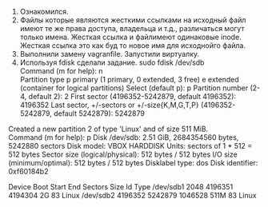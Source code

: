 1. Ознакомился.  
2. Файлы которые являются жесткими ссылками на исходный файл имеют те же права доступа, владельца и т.д., различаться могут только имена. Жесткая ссылка и файлимеют одинаковые inode. Жесткая ссылка это как буд то новое имя для исходнойго файла.  
3. Выполнили замену vagranfile. Запустили виртуалку.  
4. Используя fdisk сделали задание. sudo fdisk /dev/sdb  
Command (m for help): n  
Partition type
   p   primary (1 primary, 0 extended, 3 free)
   e   extended (container for logical partitions)
Select (default p): p
Partition number (2-4, default 2): 2
First sector (4196352-5242879, default 4196352): 4196352
Last sector, +/-sectors or +/-size{K,M,G,T,P} (4196352-5242879, default 5242879): 5242879

Created a new partition 2 of type 'Linux' and of size 511 MiB.  
Command (m for help): p
Disk /dev/sdb: 2.51 GiB, 2684354560 bytes, 5242880 sectors
Disk model: VBOX HARDDISK
Units: sectors of 1 * 512 = 512 bytes
Sector size (logical/physical): 512 bytes / 512 bytes
I/O size (minimum/optimal): 512 bytes / 512 bytes
Disklabel type: dos
Disk identifier: 0xf60184b2

Device     Boot   Start     End Sectors  Size Id Type
/dev/sdb1          2048 4196351 4194304    2G 83 Linux
/dev/sdb2       4196352 5242879 1046528  511M 83 Linux
